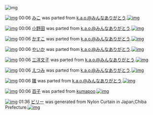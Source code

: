 ![img](http://gdrive-cdn.herokuapp.com/537b65a5bc09f0000721dda7/512px-barcode.png)

[![img](http://www.deviantsart.com/btkpos.png)](http://www.barcodekanojo.com/kanojo/267360/%E3%81%BF%E3%81%93) 00:06 [みこ](http://www.barcodekanojo.com/kanojo/267360/%E3%81%BF%E3%81%93) was parted from [k.a.o.@みんなありがとう](http://www.barcodekanojo.com/kanojo/267360/%E3%81%BF%E3%81%93).[![img](http://www.deviantsart.com/1ne7497.jpeg)](http://www.barcodekanojo.com/user/30944/k.a.o.%40%E3%81%BF%E3%82%93%E3%81%AA%E3%81%82%E3%82%8A%E3%81%8C%E3%81%A8%E3%81%86) 

[![img](http://www.deviantsart.com/16qcapq.png)](http://www.barcodekanojo.com/kanojo/14688/%E5%B0%8F%E9%87%8E%E7%94%B0) 00:06 [小野田](http://www.barcodekanojo.com/kanojo/14688/%E5%B0%8F%E9%87%8E%E7%94%B0) was parted from [k.a.o.@みんなありがとう](http://www.barcodekanojo.com/kanojo/14688/%E5%B0%8F%E9%87%8E%E7%94%B0).[![img](http://www.deviantsart.com/1ne7497.jpeg)](http://www.barcodekanojo.com/user/30944/k.a.o.%40%E3%81%BF%E3%82%93%E3%81%AA%E3%81%82%E3%82%8A%E3%81%8C%E3%81%A8%E3%81%86) 

[![img](http://www.deviantsart.com/3tl0mii.png)](http://www.barcodekanojo.com/kanojo/323026/%E3%81%8B%E3%81%99%E3%81%93) 00:06 [かすこ](http://www.barcodekanojo.com/kanojo/323026/%E3%81%8B%E3%81%99%E3%81%93) was parted from [k.a.o.@みんなありがとう](http://www.barcodekanojo.com/kanojo/323026/%E3%81%8B%E3%81%99%E3%81%93).[![img](http://www.deviantsart.com/1ne7497.jpeg)](http://www.barcodekanojo.com/user/30944/k.a.o.%40%E3%81%BF%E3%82%93%E3%81%AA%E3%81%82%E3%82%8A%E3%81%8C%E3%81%A8%E3%81%86) 

[![img](http://www.deviantsart.com/2gdd6eo.png)](http://www.barcodekanojo.com/kanojo/1673415/%E3%82%84%E3%81%84%E3%81%8B) 00:06 [やいか](http://www.barcodekanojo.com/kanojo/1673415/%E3%82%84%E3%81%84%E3%81%8B) was parted from [k.a.o.@みんなありがとう](http://www.barcodekanojo.com/kanojo/1673415/%E3%82%84%E3%81%84%E3%81%8B).[![img](http://www.deviantsart.com/1ne7497.jpeg)](http://www.barcodekanojo.com/user/30944/k.a.o.%40%E3%81%BF%E3%82%93%E3%81%AA%E3%81%82%E3%82%8A%E3%81%8C%E3%81%A8%E3%81%86) 

[![img](http://www.deviantsart.com/qf0gb9.png)](http://www.barcodekanojo.com/kanojo/14251/%E4%B8%89%E6%B4%8B%E6%96%87%E5%AD%90) 00:06 [三洋文子](http://www.barcodekanojo.com/kanojo/14251/%E4%B8%89%E6%B4%8B%E6%96%87%E5%AD%90) was parted from [k.a.o.@みんなありがとう](http://www.barcodekanojo.com/kanojo/14251/%E4%B8%89%E6%B4%8B%E6%96%87%E5%AD%90).[![img](http://www.deviantsart.com/1ne7497.jpeg)](http://www.barcodekanojo.com/user/30944/k.a.o.%40%E3%81%BF%E3%82%93%E3%81%AA%E3%81%82%E3%82%8A%E3%81%8C%E3%81%A8%E3%81%86) 

[![img](http://www.deviantsart.com/190rl6s.png)](http://www.barcodekanojo.com/kanojo/575895/%E3%81%88%E3%81%A4%E3%81%BF) 00:06 [えつみ](http://www.barcodekanojo.com/kanojo/575895/%E3%81%88%E3%81%A4%E3%81%BF) was parted from [k.a.o.@みんなありがとう](http://www.barcodekanojo.com/kanojo/575895/%E3%81%88%E3%81%A4%E3%81%BF).[![img](http://www.deviantsart.com/1ne7497.jpeg)](http://www.barcodekanojo.com/user/30944/k.a.o.%40%E3%81%BF%E3%82%93%E3%81%AA%E3%81%82%E3%82%8A%E3%81%8C%E3%81%A8%E3%81%86) 

[![img](http://www.deviantsart.com/1dde284.png)](http://www.barcodekanojo.com/kanojo/1251802/%E9%9B%9B) 00:06 [雛](http://www.barcodekanojo.com/kanojo/1251802/%E9%9B%9B) was parted from [k.a.o.@みんなありがとう](http://www.barcodekanojo.com/kanojo/1251802/%E9%9B%9B).[![img](http://www.deviantsart.com/1ne7497.jpeg)](http://www.barcodekanojo.com/user/30944/k.a.o.%40%E3%81%BF%E3%82%93%E3%81%AA%E3%81%82%E3%82%8A%E3%81%8C%E3%81%A8%E3%81%86) 

[![img](http://www.deviantsart.com/2r1lj8c.png)](http://www.barcodekanojo.com/kanojo/3193624/%E7%99%BE%E5%AD%90) 00:06 [百子](http://www.barcodekanojo.com/kanojo/3193624/%E7%99%BE%E5%AD%90) was parted from [kumapoo](http://www.barcodekanojo.com/kanojo/3193624/%E7%99%BE%E5%AD%90).[![img](http://www.deviantsart.com/17otp1j.jpeg)](http://www.barcodekanojo.com/user/247737/kumapoo) 

[![img](http://www.deviantsart.com/1jrk3ln.png)](http://www.barcodekanojo.com/kanojo/3193919/%E3%83%93%E3%83%AA%E3%83%BC) 01:36 [ビリー](http://www.barcodekanojo.com/kanojo/3193919/%E3%83%93%E3%83%AA%E3%83%BC) was generated from Nylon Curtain in Japan,Chiba Prefecture.[![img](http://www.deviantsart.com/1742fr.jpeg)](http://www.barcodekanojo.com/product_images/barcode/2203640/1302431920/Billy%20Joel%20%2F%20THE%20NYLON%20CURTAIN.jpg) 

